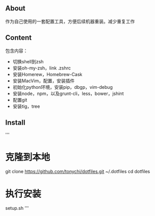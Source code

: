 About
-----------

作为自己使用的一套配置工具，方便后续机器重装。减少重复工作

Content
-----------

包含内容：

* 切换shell到zsh
* 安装oh-my-zsh，link .zshrc
* 安装Homerew，Homebrew-Cask
* 安装MacVim，配置，安装插件
* 初始化python环境，安装pip，dbgp，vim-debug
* 安装node，npm，以及grunt-cli，less，bower，jshint
* 配置git
* 安装tig，tree

Install
-----------

'''
# 克隆到本地
git clone https://github.com/tonychi/dotfiles.git ~/.dotfiles
cd dotfiles 
# 执行安装
setup.sh
'''


